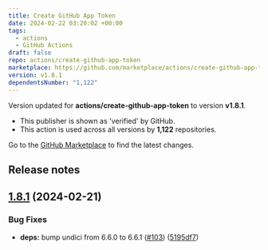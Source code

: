 ```yaml
---
title: Create GitHub App Token
date: 2024-02-22 03:20:02 +00:00
tags:
  - actions
  - GitHub Actions
draft: false
repo: actions/create-github-app-token
marketplace: https://github.com/marketplace/actions/create-github-app-token
version: v1.8.1
dependentsNumber: "1,122"
---
```



Version updated for **actions/create-github-app-token** to version **v1.8.1**.
- This publisher is shown as 'verified' by GitHub.
- This action is used across all versions by **1,122** repositories.

Go to the [GitHub Marketplace](https://github.com/marketplace/actions/create-github-app-token) to find the latest changes.

## Release notes

## [1.8.1](https://github.com/actions/create-github-app-token/compare/v1.8.0...v1.8.1) (2024-02-21)


### Bug Fixes

* **deps:** bump undici from 6.6.0 to 6.6.1 ([#103](https://github.com/actions/create-github-app-token/issues/103)) ([5195df7](https://github.com/actions/create-github-app-token/commit/5195df7c8824728b348fbaa3f0921ce6ca4ecec0))




